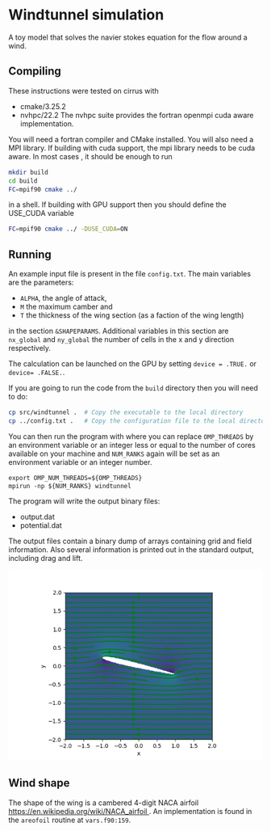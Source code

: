 # Windtunnel simulation
A toy model that solves the navier stokes equation for the flow around a wind.
## Compiling
These instructions were tested on cirrus with
- cmake/3.25.2
- nvhpc/22.2
The nvhpc suite provides the fortran openmpi cuda aware implementation.

You will need a fortran compiler and CMake installed. You will also need a MPI library. If building with cuda support, the mpi library needs to be cuda aware. In most cases , it should be enough to run 
```bash
mkdir build
cd build
FC=mpif90 cmake ../
```
in a shell.
If building with GPU support then you should define the USE_CUDA variable 
```bash
FC=mpif90 cmake ../ -DUSE_CUDA=ON
```


## Running 
An example input file is present in the file `config.txt`. 
The main variables are the parameters:

*  `ALPHA`, the angle of attack,
*  `M` the maximum camber and  
* `T` the thickness of the wing section (as a faction of the wing length)

in the section `&SHAPEPARAMS`.  Additional variables in this section are `nx_global` and `ny_global` the number of cells in the x and y direction respectively.

The calculation can be launched on the GPU by setting `device = .TRUE.` or `device= .FALSE.`.

If you are going to run the code from the `build` directory then you will need to do:

```bash
cp src/windtunnel .  # Copy the executable to the local directory
cp ../config.txt .   # Copy the configuration file to the local directory.
```

You can then run the program with where you can replace `OMP_THREADS` by an environment variable or an integer less or equal to the number of cores available on your machine and `NUM_RANKS` again will be set as an environment variable or an integer number.

```
export OMP_NUM_THREADS=${OMP_THREADS}
mpirun -np ${NUM_RANKS} windtunnel
```

The program will write the output binary files:

- output.dat
- potential.dat 

The output files contain a binary dump of arrays containing grid and field information.
Also several information is printed out in the standard output, including drag and lift.

![Velocity](visualize/velocity.png)

## Wind shape
The shape of the wing is a cambered 4-digit NACA airfoil [https://en.wikipedia.org/wiki/NACA_airfoil ](https://en.wikipedia.org/wiki/NACA_airfoil) . An implementation is found in the `areofoil` routine at `vars.f90:159`.

